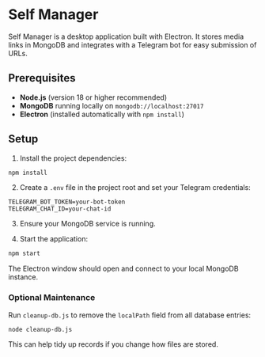 # Self Manager

Self Manager is a desktop application built with Electron. It stores media links in MongoDB and integrates with a Telegram bot for easy submission of URLs.

## Prerequisites

- **Node.js** (version 18 or higher recommended)
- **MongoDB** running locally on `mongodb://localhost:27017`
- **Electron** (installed automatically with `npm install`)

## Setup

1. Install the project dependencies:

```bash
npm install
```

2. Create a `.env` file in the project root and set your Telegram credentials:

```env
TELEGRAM_BOT_TOKEN=your-bot-token
TELEGRAM_CHAT_ID=your-chat-id
```

3. Ensure your MongoDB service is running.

4. Start the application:

```bash
npm start
```

The Electron window should open and connect to your local MongoDB instance.

### Optional Maintenance

Run `cleanup-db.js` to remove the `localPath` field from all database entries:

```bash
node cleanup-db.js
```

This can help tidy up records if you change how files are stored.

